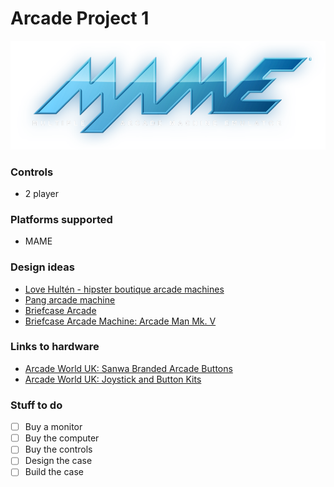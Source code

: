 # Arcade Project 1

![Mame](/mame-logo.png?raw=true)

### Controls
- 2 player

### Platforms supported
- MAME

### Design ideas
- [Love Hultén - hipster boutique arcade machines](http://www.lovehulten.com/)
- [Pang arcade machine](https://goo.gl/images/tRHVkS)
- [Briefcase Arcade](https://imgur.com/gallery/tNXvH)
- [Briefcase Arcade Machine: Arcade Man Mk. V](https://technabob.com/blog/2014/01/07/briefcase-arcade-machine/)

### Links to hardware
- [Arcade World UK: Sanwa Branded Arcade Buttons](https://www.arcadeworlduk.com/categories/arcade-buttons/sanwa-branded-buttons.html)
- [Arcade World UK: Joystick and Button Kits](https://www.arcadeworlduk.com/categories/Joystick-And-Button-Kits/)

### Stuff to do
- [ ] Buy a monitor
- [ ] Buy the computer
- [ ] Buy the controls
- [ ] Design the case
- [ ] Build the case

